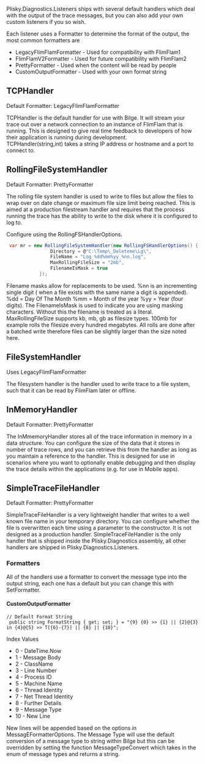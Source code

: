 Plisky.Diagnostics.Listeners ships with several default handlers which deal with the output of the trace messages, but you can also add your own custom listeners if you so wish.

Each listener uses a Formatter to determine the format of the output, the most common formatters are
* LegacyFlimFlamFormatter - Used for compatibility with FlimFlam1
* FlimFlamV2Formatter - Used for future compatibility with FlimFlam2
* PrettyFormatter - Used when the content will be read by people
* CustomOutputFormatter - Used with your own format string

## TCPHandler
Default Formatter: LegacyFlimFlamFormatter

TCPHandler is the default handler for use with Bilge.  It will stream your trace out over a network connection to an instance of FlimFlam that is running.  This is designed to give real time feedback to developers of how their application is running during development.  
TCPHandler(string,int) takes a string IP address or hostname and a port to connect to.  


## RollingFileSystemHandler
Default Formatter: PrettyFormatter

The rolling file system handler is used to write to files but allow the files to wrap over on date change or maximum file size limit being reached.  This is aimed at a production filestream handler and requires that the process running the trace has the ability to write to the disk where it is configured to log to.

Configure using the RollingFSHandlerOptions.

```csharp
 var mr = new RollingFileSystemHandler(new RollingFSHandlerOptions() {
                Directory = @"C:\Temp\_Deleteme\Lg\",
                FileName = "Log_%dd%mm%yy_%nn.log",
                MaxRollingFileSize = "2mb",
                FilenameIsMask = true
            });
```

Filename masks allow for replacements to be used. %nn is an incrementing single digit ( when a file exists with the same name a digit is appended).   %dd = Day Of The Month   %mm = Month of the year %yy = Year (four digits).   The FilenameIsMask is used to indicate you are using masking characters.  Without this the filename is treated as a literal.  
MaxRollingFileSize supports kb, mb, gb as filesize types.  100mb for example rolls the filesize every hundred megabytes.
All rolls are done after a batched write therefore files can be slightly larger than the size noted here.

## FileSystemHandler
Uses LegacyFlimFlamFormatter

The filesystem handler is the handler used to write trace to a file system, such that it can be read by FlimFlam later or offline.

## InMemoryHandler
Default Formatter: PrettyFormatter

The InMmemoryHandler stores all of the trace information in memory in a data structure.  You can configure the size of the data that it stores in number of trace rows, and you can retrieve this from the handler as long as you maintain a reference to the handler.  This is designed for use in scenarios where you want to optionally enable debugging and then display the trace details within the applications (e.g. for use in Mobile apps).


## SimpleTraceFileHandler
Default Formatter: PrettyFormatter

SimpleTraceFileHandler is a very lightweight handler that writes to a well known file name in your temporary directory.  You can configure whether the file is overwritten each time using a parameter to the constructor. It is not designed as a production handler.
SimpleTraceFileHandler is the only handler that is shipped inside the Plisky.Diagnostics assembly, all other handlers are shipped in Plisky.Diagnostics.Listeners.

### Formatters

All of the handlers use a formatter to convert the message type into the output string, each one has a default but you can change this with SetFormatter.



#### CustomOutputFormatter

```
// Default Format String
 public string FormatString { get; set; } = "{9} {0} >> {1} || {2}@{3} in {4}@{5} >> T[{6}-{7}] || {8} || {10}";
```

Index Values
* 0 -  DateTime.Now
* 1 -  Message Body
* 2 -  ClassName
* 3 -  Line Number
* 4 -  Process ID
* 5 -  Machine Name
* 6 -  Thread Identity
* 7 -  Net Thread Identity
* 8 -  Further Details
* 9 -  Message Type
* 10 - New Line

New lines will be appended based on the options in MessagEFormatterOptions.  The Message Type will use the default conversion of a message type to string within Bilge but this can be overridden by setting the function MessageTypeConvert which takes in the enum of message types and returns a string.